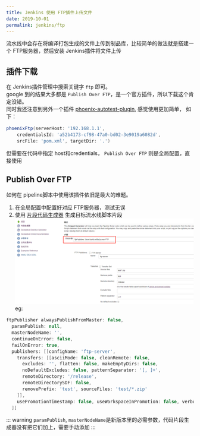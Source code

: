 ```yaml
---
title: Jenkins 使用 FTP插件上传文件
date: 2019-10-01
permalink: jenkins/ftp
---
```


流水线中会存在将编译打包生成的文件上传到制品库，比较简单的做法就是搭建一个 FTP服务器，然后安装 Jenkins插件将文件上传

## 插件下载
在 Jenkins插件管理中搜索关键字 `ftp` 即可。  
google 到的结果大多都是 `Publish Over FTP`，是一个官方插件，所以下载这个肯定没错。  
同时我还注意到另外一个插件 [phoenix-autotest-plugin](https://github.com/jenkinsci/phoenix-autotest-plugin/blob/master/README.md), 感觉使用更加简单，
如下：
```groovy
phoenixFtp(serverHost: '192.168.1.1',
    credentialsId: 'a52b4173-cf98-47a0-bd02-3e9019a6082d',
    srcFile: 'pom.xml', targetDir: '.')
```
但需要在代码中指定 host和credentials， `Publish Over FTP` 则是全局配置，直接使用

## Publish Over FTP
如何在 pipeline脚本中使用该插件依旧是最大的难题。  
1. 在全局配置中配置好对应 FTP服务器，测试无误
2. 使用 [片段代码生成器](/jenkins/pipeline/#代码片段生成器) 生成目标流水线脚本片段
![ftp_publish](./images/ftp_publish.png)  
eg:
```groovy
ftpPublisher alwaysPublishFromMaster: false, 
  paramPublish: null,
  masterNodeName: '',
  continueOnError: false, 
  failOnError: true, 
  publishers: [[configName: 'ftp-server', 
    transfers: [[asciiMode: false, cleanRemote: false, 
      excludes: '', flatten: false, makeEmptyDirs: false, 
      noDefaultExcludes: false, patternSeparator: '[, ]+', 
      remoteDirectory: '/release', 
      remoteDirectorySDF: false, 
      removePrefix: 'test', sourceFiles: 'test/*.zip'
    ]], 
    usePromotionTimestamp: false, useWorkspaceInPromotion: false, verbose: true
  ]]
```
::: warning
`paramPublish`, `masterNodeName`是新版本里的必需参数，代码片段生成器没有把它们加上，需要手动添加
:::

